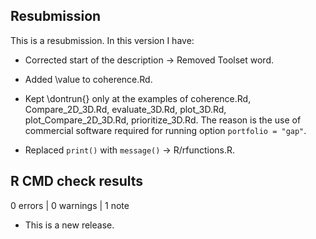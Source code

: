 ## Resubmission

This is a resubmission. In this version I have:

-   Corrected start of the description -\> Removed Toolset word.

-   Added \value to coherence.Rd.

-   Kept \dontrun{} only at the examples of coherence.Rd, Compare_2D_3D.Rd,
evaluate_3D.Rd, plot_3D.Rd, plot_Compare_2D_3D.Rd, prioritize_3D.Rd. The reason
is the use of commercial software required for running option
`portfolio = "gap"`.

-   Replaced `print()` with `message()` -> R/rfunctions.R.

## R CMD check results

0 errors \| 0 warnings \| 1 note

-   This is a new release.

